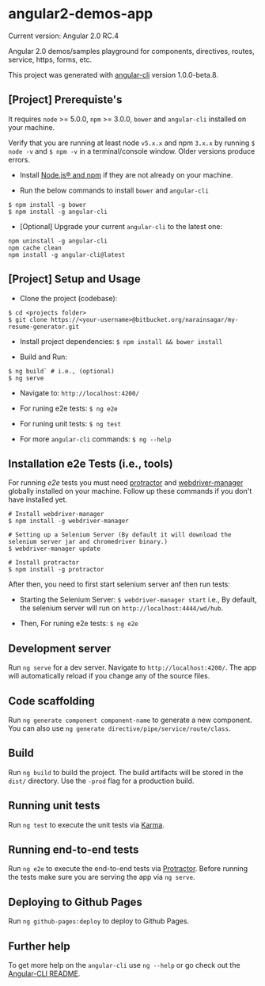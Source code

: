 # angular2-demos-app

Current version: Angular 2.0 RC.4

Angular 2.0 demos/samples playground for components, directives, routes, service, https, forms, etc.

This project was generated with [angular-cli](https://github.com/angular/angular-cli) version 1.0.0-beta.8.

## [Project] Prerequiste's

It requires `node` >= 5.0.0, `npm` >= 3.0.0, `bower` and `angular-cli` installed on your machine.

Verify that you are running at least node `v5.x.x` and npm `3.x.x` by running `$ node -v` and `$ npm -v` in a terminal/console window. Older versions produce errors.

- Install [Node.js® and npm](https://nodejs.org/en/download/) if they are not already on your machine.

- Run the below commands to install `bower` and `angular-cli`
```
$ npm install -g bower
$ npm install -g angular-cli
```

- [Optional] Upgrade your current `angular-cli` to the latest one:
```
npm uninstall -g angular-cli
npm cache clean
npm install -g angular-cli@latest
```

## [Project] Setup and Usage

- Clone the project (codebase): 

```
$ cd <projects folder>
$ git clone https://<your-username>@bitbucket.org/narainsagar/my-resume-generator.git
```

- Install project dependencies: `$ npm install && bower install`

- Build and Run: 

```
$ ng build` # i.e., (optional)
$ ng serve
```

- Navigate to: `http://localhost:4200/`

- For runing e2e tests: `$ ng e2e`

- For runing unit tests: `$ ng test`

- For more `angular-cli` commands: `$ ng --help`


## Installation e2e Tests (i.e., tools)

For running *e2e* tests you must need [protractor](http://www.protractortest.org/) and [webdriver-manager](https://github.com/angular/webdriver-manager) globally installed on your machine.
Follow up these commands if you don't have installed yet.

```
# Install webdriver-manager
$ npm install -g webdriver-manager

# Setting up a Selenium Server (By default it will download the selenium server jar and chromedriver binary.)
$ webdriver-manager update

# Install protractor
$ npm install -g protractor
```

After then, you need to first start selenium server anf then run tests:

- Starting the Selenium Server: `$ webdriver-manager start`
i.e., By default, the selenium server will run on `http://localhost:4444/wd/hub`.

- Then, For runing e2e tests: `$ ng e2e`

## Development server

Run `ng serve` for a dev server. Navigate to `http://localhost:4200/`. The app will automatically reload if you change any of the source files.

## Code scaffolding

Run `ng generate component component-name` to generate a new component. You can also use `ng generate directive/pipe/service/route/class`.

## Build

Run `ng build` to build the project. The build artifacts will be stored in the `dist/` directory. Use the `-prod` flag for a production build.

## Running unit tests

Run `ng test` to execute the unit tests via [Karma](https://karma-runner.github.io).

## Running end-to-end tests

Run `ng e2e` to execute the end-to-end tests via [Protractor](http://www.protractortest.org/). 
Before running the tests make sure you are serving the app via `ng serve`.

## Deploying to Github Pages

Run `ng github-pages:deploy` to deploy to Github Pages.

## Further help

To get more help on the `angular-cli` use `ng --help` or go check out the [Angular-CLI README](https://github.com/angular/angular-cli/blob/master/README.md).

